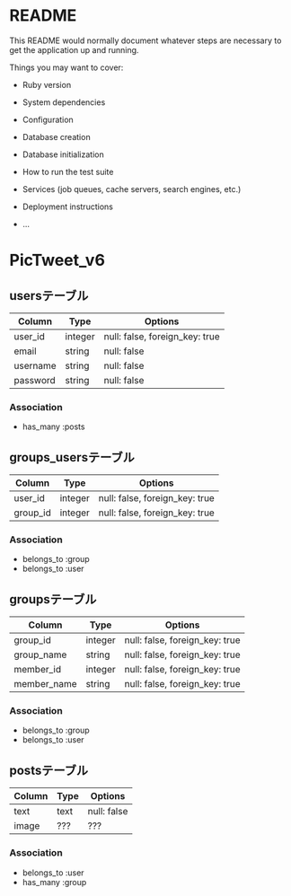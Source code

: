 # README

This README would normally document whatever steps are necessary to get the
application up and running.

Things you may want to cover:

* Ruby version

* System dependencies

* Configuration

* Database creation

* Database initialization

* How to run the test suite

* Services (job queues, cache servers, search engines, etc.)

* Deployment instructions

* ...

# PicTweet_v6

## usersテーブル
|Column|Type|Options|
|------|----|-------|
|user_id|integer|null: false, foreign_key: true|
|email|string|null: false|
|username|string|null: false|
|password|string|null: false|
### Association
- has_many :posts

## groups_usersテーブル

|Column|Type|Options|
|------|----|-------|
|user_id|integer|null: false, foreign_key: true|
|group_id|integer|null: false, foreign_key: true|

### Association
- belongs_to :group
- belongs_to :user

## groupsテーブル

|Column|Type|Options|
|------|----|-------|
|group_id|integer|null: false, foreign_key: true|
|group_name|string|null: false, foreign_key: true|
|member_id|integer|null: false, foreign_key: true|
|member_name|string|null: false, foreign_key: true|

### Association
- belongs_to :group
- belongs_to :user

## postsテーブル
|Column|Type|Options|
|------|----|-------|
|text|text|null: false|
|image|???|???|

### Association
- belongs_to :user
- has_many :group